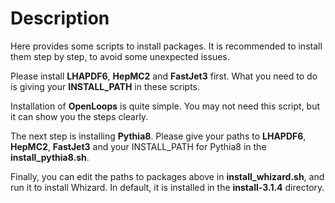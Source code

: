 # Description

Here provides some scripts to install packages.
It is recommended to install them step by step, to avoid some unexpected issues.

Please install **LHAPDF6**, **HepMC2** and **FastJet3** first. 
What you need to do is giving your **INSTALL_PATH** in these scripts.

Installation of **OpenLoops** is quite simple. You may not need this script, 
but it can show you the steps clearly. 

The next step is installing **Pythia8**. Please give your paths to **LHAPDF6**, **HepMC2**, **FastJet3** and 
your INSTALL_PATH for Pythia8 in the **install_pythia8.sh**.

Finally, you can edit the paths to packages above in **install_whizard.sh**, and run it to install Whizard. 
In default, it is installed in the **install-3.1.4** directory.
